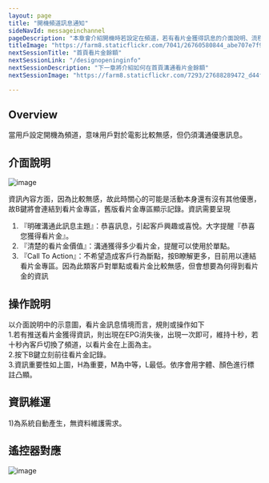 ```yaml
---
layout: page
title: "開機頻道訊息通知"
sideNavId: messageinchannel
pageDescription: "本章會介紹開機時若設定在頻道，若有看片金獲得訊息的介面說明、流程規則、遙控器對應操作"
titleImage: "https://farm8.staticflickr.com/7041/26760580844_abe707e7f9_o.png"
nextSessionTitle: "首頁看片金餘額"
nextSessionLink: "/designopeninginfo"
nextSessionDescription: "下一章將介紹如何在首頁溝通看片金餘額"
nextSessionImage: "https://farm8.staticflickr.com/7293/27688289472_d44ff21614_o.png"

---
```


<div id="Overview"></div>
                
## Overview

當用戶設定開機為頻道，意味用戶對於電影比較無感，但仍須溝通優惠訊息。


<div id="介面說明"></div>
                
## 介面說明

![image](https://farm8.staticflickr.com/7104/27510374220_fc88672bef_o.png)

資訊內容方面，因為比較無感，故此時關心的可能是活動本身還有沒有其他優惠，故B鍵將會連結到看片金專區，舊版看片金專區顯示記錄。資訊需要呈現

1) 『明確溝通此訊息主題』：恭喜訊息，引起客戶興趣或喜悅。大字提醒『恭喜您獲得看片金』。  
2) 『清楚的看片金價值』：溝通獲得多少看片金，提醒可以使用於單點。    
3) 『Call To Action』：不希望造成客戶行為斷點，按B瞭解更多，目前用以連結看片金專區。因為此類客戶對單點或看片金比較無感，但會想要為何得到看片金的資訊  

            
<div id="操作說明"></div>            
            
## 操作說明  
以介面說明中的示意圖，看片金訊息情境而言，規則或操作如下  
1.若有推送看片金獲得資訊，則出現在EPG消失後，出現一次即可，維持十秒，若十秒內客戶切換了頻道，以看片金在上面為主。  
2.按下B鍵立刻前往看片金記錄。  
3.資訊重要性如上圖，H為重要，M為中等，L最低。依序會用字體、顏色進行標註凸顯。  
 
<div id="資訊維運"></div> 
           
## 資訊維運
1)為系統自動產生，無資料維護需求。


<div id="遙控器對應"></div>            
            
## 遙控器對應

![image](https://farm8.staticflickr.com/7284/27834210056_fe68d7b258_o.png)

